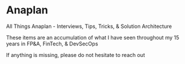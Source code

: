 # Anaplan
All Things Anaplan - Interviews, Tips, Tricks, &amp; Solution Architecture

These items are an accumulation of what I have seen throughout my 15 years 
in FP&A, FinTech, & DevSecOps

If anything is missing, please do not hesitate to reach out

